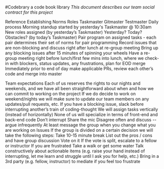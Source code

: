 
#Codebrary 
a code book library
*This document describes our team social contract for this project*

Reference Establishing Norms
Roles
Taskmaster
Gitmaster
Testmaster
Daily process
Morning standup started by yesterday's Taskmaster @ 10:30am
New roles assigned (by yesterday’s Taskmaster)
Yesterday? Today? Obstacles? (by today’s Taskmaster)
Pair program on assigned tasks - each pair determines their set of norms for pair programming
Record issues that are non-blocking and discuss right after lunch at re-group meeting
Bring up any blocking issues after 15 minutes of spinning your wheels
Have a re-group meeting right before lunch/first few mins into lunch, where we check-in with blockers, status updates, any frustrations, plan for EOD merge
Immediately prior to end of day make applicable PRs, review each other’s code and merge into master

Team expectations
Each of us reserves the rights to our nights and weekends, and we have all been straightforward about when and how we can commit to working on the project
If we do decide to work on weekend/nights we will make sure to update our team members on any updates/pull requests, etc. 
If you have a blocking issue, slack before interrupting another’s train of coding-thought
We will assign tasks vertically (instead of horizontally)
None of us will specialize in terms of front-end and back-end code
Don’t interrupt 
Share the mic
Disagree often and discuss -- argue infrequently
At least message the group when you change what you are working on
Issues
If the group is divided on a certain decision we will take the following steps:
Take 10-15 minute break
List out the pros / cons and have group discussion
Vote on it
If the vote is split, escalate to a fellow or instructor
If you are frustrated
Take a walk or get some water
Talk constructively about actionable items (e.g. raise your hand instead of interrupting, let me learn and struggle until I ask you for help, etc.)
Bring in a 3rd party (e.g. fellow, instructor) to mediate if you feel too frustrate


